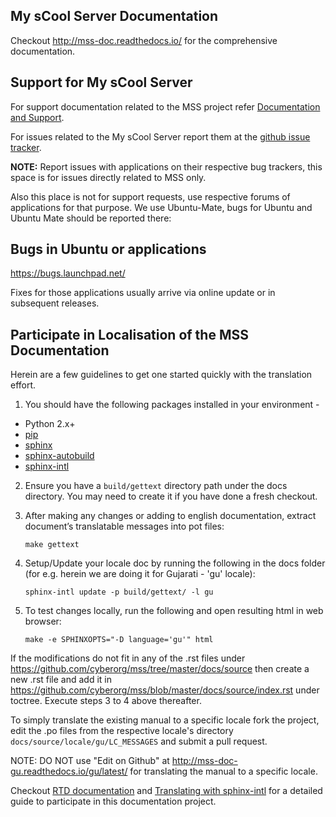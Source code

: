 My sCool Server Documentation
-----------------------------
Checkout http://mss-doc.readthedocs.io/ for the comprehensive documentation.

Support for My sCool Server
---------------------------
For support documentation related to the MSS project refer [Documentation and Support](http://mss-sb.readthedocs.io/gu/draft/08-Useful%20Documentation%20and%20Support.html).

For issues related to the My sCool Server report them at the [github issue tracker](https://github.com/cyberorg/myscoolserver/issues).

**NOTE:** Report issues with applications on their respective bug trackers, this space is for issues directly related to MSS only.

Also this place is not for support requests, use respective forums of applications for that purpose. We use Ubuntu-Mate, bugs for Ubuntu and Ubuntu Mate should be reported there:

Bugs in Ubuntu or applications
------------------------------
https://bugs.launchpad.net/

Fixes for those applications usually arrive via online update or in subsequent releases.

Participate in Localisation of the MSS Documentation
---------------------------------------------------
Herein are a few guidelines to get one started quickly with the translation effort.

1. You should have the following packages installed in your environment -
 - Python 2.x+
 - [pip](https://pip.pypa.io/en/stable/installing/)
 - [sphinx](http://www.sphinx-doc.org/en/stable/tutorial.html#install-sphinx)
 - [sphinx-autobuild](https://pypi.python.org/pypi/sphinx-autobuild#installation)
 - [sphinx-intl](https://pypi.python.org/pypi/sphinx-intl#installation)

2. Ensure you have a `build/gettext` directory path under the docs directory. You may need to create it if you have done a fresh checkout.

3. After making any changes or adding to english documentation, extract document’s translatable messages into pot files:

	`make gettext`

4. Setup/Update your locale doc by running the following in the docs folder (for e.g. herein we are doing it for Gujarati - 'gu' locale):

    `sphinx-intl update -p build/gettext/ -l gu`

5. To test changes locally, run the following and open resulting html in web browser:

    `make -e SPHINXOPTS="-D language='gu'" html`

If the modifications do not fit in any of the .rst files under https://github.com/cyberorg/mss/tree/master/docs/source then create a new .rst file and add it in https://github.com/cyberorg/mss/blob/master/docs/source/index.rst under toctree. Execute steps 3 to 4 above thereafter.

To simply translate the existing manual to a specific locale fork the project, edit the .po files from the respective locale's directory `docs/source/locale/gu/LC_MESSAGES` and submit a pull request.

NOTE: DO NOT use "Edit on Github" at http://mss-doc-gu.readthedocs.io/gu/latest/ for translating the manual to a specific locale.

Checkout [RTD documentation](http://mss-doc.readthedocs.io/) and [Translating with sphinx-intl](http://www.sphinx-doc.org/en/stable/intl.html#translating-with-sphinx-intl) for a detailed guide to participate in this documentation project.